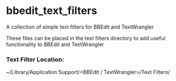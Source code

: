 # bbedit_text_filters
A collection of simple text filters for BBEdit and TextWrangler

These files can be placed in the text filters directory to add useful functionality to BBEdit and TextWrangler

### Text Filter Location:
~/Library/Application Support/<BBEdit / TextWrangler>/Text Filters/
